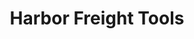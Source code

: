 ---
title: "Harbor Freight Tools"
url: /brownsville/harbor-freight-tools-east-price-road/
shop: Eisenwaren
---